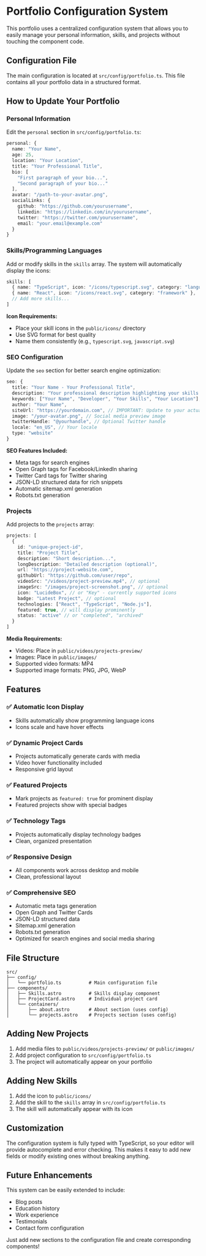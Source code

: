 # Portfolio Configuration System

This portfolio uses a centralized configuration system that allows you to easily manage your personal information, skills, and projects without touching the component code.

## Configuration File

The main configuration is located at `src/config/portfolio.ts`. This file contains all your portfolio data in a structured format.

## How to Update Your Portfolio

### Personal Information

Edit the `personal` section in `src/config/portfolio.ts`:

```typescript
personal: {
  name: "Your Name",
  age: 25,
  location: "Your Location",
  title: "Your Professional Title",
  bio: [
    "First paragraph of your bio...",
    "Second paragraph of your bio..."
  ],
  avatar: "/path-to-your-avatar.png",
  socialLinks: {
    github: "https://github.com/yourusername",
    linkedin: "https://linkedin.com/in/yourusername",
    twitter: "https://twitter.com/yourusername",
    email: "your.email@example.com"
  }
}
```

### Skills/Programming Languages

Add or modify skills in the `skills` array. The system will automatically display the icons:

```typescript
skills: [
  { name: "TypeScript", icon: "/icons/typescript.svg", category: "language" },
  { name: "React", icon: "/icons/react.svg", category: "framework" },
  // Add more skills...
]
```

**Icon Requirements:**
- Place your skill icons in the `public/icons/` directory
- Use SVG format for best quality
- Name them consistently (e.g., `typescript.svg`, `javascript.svg`)

### SEO Configuration

Update the `seo` section for better search engine optimization:

```typescript
seo: {
  title: "Your Name - Your Professional Title",
  description: "Your professional description highlighting your skills and expertise...",
  keywords: ["Your Name", "Developer", "Your Skills", "Your Location"],
  author: "Your Name",
  siteUrl: "https://yourdomain.com", // IMPORTANT: Update to your actual domain
  image: "/your-avatar.png", // Social media preview image
  twitterHandle: "@yourhandle", // Optional Twitter handle
  locale: "en_US", // Your locale
  type: "website"
}
```

**SEO Features Included:**
- Meta tags for search engines
- Open Graph tags for Facebook/LinkedIn sharing
- Twitter Card tags for Twitter sharing
- JSON-LD structured data for rich snippets
- Automatic sitemap.xml generation
- Robots.txt generation

### Projects

Add projects to the `projects` array:

```typescript
projects: [
  {
    id: "unique-project-id",
    title: "Project Title",
    description: "Short description...",
    longDescription: "Detailed description (optional)",
    url: "https://project-website.com",
    githubUrl: "https://github.com/user/repo",
    videoSrc: "/videos/project-preview.mp4", // optional
    imageSrc: "/images/project-screenshot.png", // optional
    icon: "LucideBox", // or "Key" - currently supported icons
    badge: "Latest Project", // optional
    technologies: ["React", "TypeScript", "Node.js"],
    featured: true, // will display prominently
    status: "active" // or "completed", "archived"
  }
]
```

**Media Requirements:**
- Videos: Place in `public/videos/projects-preview/`
- Images: Place in `public/images/`
- Supported video formats: MP4
- Supported image formats: PNG, JPG, WebP

## Features

### ✅ Automatic Icon Display
- Skills automatically show programming language icons
- Icons scale and have hover effects

### ✅ Dynamic Project Cards
- Projects automatically generate cards with media
- Video hover functionality included
- Responsive grid layout

### ✅ Featured Projects
- Mark projects as `featured: true` for prominent display
- Featured projects show with special badges

### ✅ Technology Tags
- Projects automatically display technology badges
- Clean, organized presentation

### ✅ Responsive Design
- All components work across desktop and mobile
- Clean, professional layout

### ✅ Comprehensive SEO
- Automatic meta tags generation
- Open Graph and Twitter Cards
- JSON-LD structured data
- Sitemap.xml generation
- Robots.txt generation
- Optimized for search engines and social media sharing

## File Structure

```
src/
├── config/
│   └── portfolio.ts          # Main configuration file
├── components/
│   ├── Skills.astro          # Skills display component
│   ├── ProjectCard.astro     # Individual project card
│   └── containers/
│       ├── about.astro       # About section (uses config)
│       └── projects.astro    # Projects section (uses config)
```

## Adding New Projects

1. Add media files to `public/videos/projects-preview/` or `public/images/`
2. Add project configuration to `src/config/portfolio.ts`
3. The project will automatically appear on your portfolio

## Adding New Skills

1. Add the icon to `public/icons/`
2. Add the skill to the `skills` array in `src/config/portfolio.ts`
3. The skill will automatically appear with its icon

## Customization

The configuration system is fully typed with TypeScript, so your editor will provide autocomplete and error checking. This makes it easy to add new fields or modify existing ones without breaking anything.

## Future Enhancements

This system can be easily extended to include:
- Blog posts
- Education history
- Work experience
- Testimonials
- Contact form configuration

Just add new sections to the configuration file and create corresponding components!
